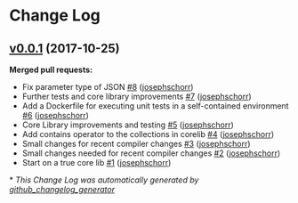 # Change Log

## [v0.0.1](https://github.com/serulian/corelib/tree/v0.0.1) (2017-10-25)
**Merged pull requests:**

- Fix parameter type of JSON [\#8](https://github.com/serulian/corelib/pull/8) ([josephschorr](https://github.com/josephschorr))
- Further tests and core library improvements [\#7](https://github.com/serulian/corelib/pull/7) ([josephschorr](https://github.com/josephschorr))
- Add a Dockerfile for executing unit tests in a self-contained environment [\#6](https://github.com/serulian/corelib/pull/6) ([josephschorr](https://github.com/josephschorr))
- Core Library improvements and testing [\#5](https://github.com/serulian/corelib/pull/5) ([josephschorr](https://github.com/josephschorr))
- Add contains operator to the collections in corelib [\#4](https://github.com/serulian/corelib/pull/4) ([josephschorr](https://github.com/josephschorr))
- Small changes for recent compiler changes [\#3](https://github.com/serulian/corelib/pull/3) ([josephschorr](https://github.com/josephschorr))
- Small changes needed for recent compiler changes [\#2](https://github.com/serulian/corelib/pull/2) ([josephschorr](https://github.com/josephschorr))
- Start on a true core lib [\#1](https://github.com/serulian/corelib/pull/1) ([josephschorr](https://github.com/josephschorr))



\* *This Change Log was automatically generated by [github_changelog_generator](https://github.com/skywinder/Github-Changelog-Generator)*